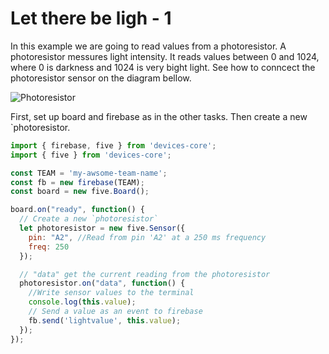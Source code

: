 # Let there be ligh - 1

In this example we are going to read values from a photoresistor.
A photoresistor messures light intensity. It reads values between 0 and 1024,
where 0 is darkness and 1024 is very bight light.
See how to conncect the photoresistor sensor on the diagram bellow.

![Photoresistor](http://johnny-five.io/img/breadboard/photoresistor.png)


First, set up board and firebase as in the other tasks.
Then create a new `photoresistor. 

```js
import { firebase, five } from 'devices-core';
import { five } from 'devices-core';

const TEAM = 'my-awsome-team-name';
const fb = new firebase(TEAM);
const board = new five.Board();

board.on("ready", function() {
  // Create a new `photoresistor` 
  let photoresistor = new five.Sensor({
    pin: "A2", //Read from pin 'A2' at a 250 ms frequency 
    freq: 250
  });

  // "data" get the current reading from the photoresistor
  photoresistor.on("data", function() {
    //Write sensor values to the terminal
    console.log(this.value);
    // Send a value as an event to firebase
  	fb.send('lightvalue', this.value);
  });
});
```
